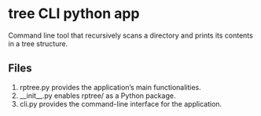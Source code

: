 # tree CLI python app

Command line tool that recursively scans a directory and prints its contents in a tree structure.

## Files

1. rptree.py provides the application’s main functionalities.
2. \_\_init\_\_.py enables rptree/ as a Python package.
3. cli.py provides the command-line interface for the application.
